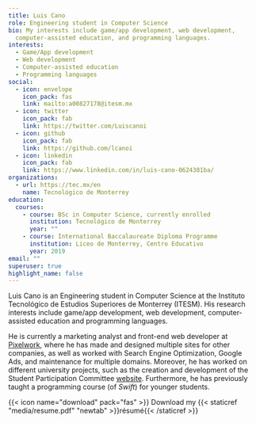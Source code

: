 ```yaml
---
title: Luis Cano
role: Engineering student in Computer Science
bio: My interests include game/app development, web development,
  computer-assisted education, and programming languages.
interests:
  - Game/App development
  - Web development
  - Computer-assisted education
  - Programming languages
social:
  - icon: envelope
    icon_pack: fas
    link: mailto:a00827178@itesm.mx
  - icon: twitter
    icon_pack: fab
    link: https://twitter.com/Luiscanoi
  - icon: github
    icon_pack: fab
    link: https://github.com/lcanoi
  - icon: linkedin
    icon_pack: fab
    link: https://www.linkedin.com/in/luis-cano-0624381ba/
organizations:
  - url: https://tec.mx/en
    name: Tecnológico de Monterrey
education:
  courses:
    - course: BSc in Computer Science, currently enrolled
      institution: Tecnológico de Monterrey
      year: ""
    - course: International Baccalaureate Diploma Programme
      institution: Liceo de Monterrey, Centro Educativo
      year: 2019
email: ""
superuser: true
highlight_name: false
---
```

Luis Cano is an Engineering student in Computer Science at the Instituto Tecnológico de Estudios Superiores de Monterrey (ITESM). His research interests include game/app development, web development, computer-assisted education and programming languages.

He is currently a marketing analyst and front-end web developer at [Pixelwork](https://pixelwork.mx/), where he has made and designed multiple sites for other companies, as well as worked with Search Engine Optimization, Google Ads, and maintenance for multiple domains. Moreover, he has worked on different university projects, such as the creation and development of the Student Participation Committee [website](https://www.cpefetec.com/). Furthermore, he has previously taught a programming course (of *Swift*) for younger students.

{{< icon name="download" pack="fas" >}} Download my {{< staticref "media/resume.pdf" "newtab" >}}résumé{{< /staticref >}}